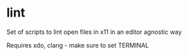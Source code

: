 # lint
Set of scripts to lint open files in x11 in an editor agnostic way

Requires xdo, clang - make sure to set TERMINAL
